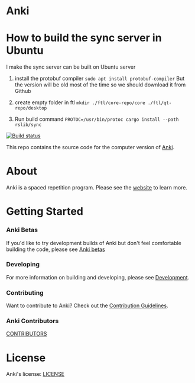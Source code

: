# Anki

# How to build the sync server in Ubuntu
I make the sync server can be built on Ubuntu server
1. install the protobuf compiler
`sudo apt install protobuf-compiler` But the version will be old most of the time
so we should download it from Github

2. create empty folder in ftl
`mkdir ./ftl/core-repo/core ./ftl/qt-repo/desktop`
3. Run build command
`PROTOC=/usr/bin/protoc cargo install --path rslib/sync`

[![Build status](https://badge.buildkite.com/c9edf020a4aec976f9835e54751cc5409d843adbb66d043bd3.svg?branch=main)](https://buildkite.com/ankitects/anki-ci)

This repo contains the source code for the computer version of
[Anki](https://apps.ankiweb.net).

# About

Anki is a spaced repetition program. Please see the [website](https://apps.ankiweb.net) to learn more.

# Getting Started

### Anki Betas

If you'd like to try development builds of Anki but don't feel comfortable
building the code, please see [Anki betas](https://betas.ankiweb.net/)

### Developing

For more information on building and developing, please see [Development](./docs/development.md).

### Contributing

Want to contribute to Anki? Check out the [Contribution Guidelines](./docs/contributing.md).

### Anki Contributors

[CONTRIBUTORS](./CONTRIBUTORS)

# License

Anki's license: [LICENSE](./LICENSE)

